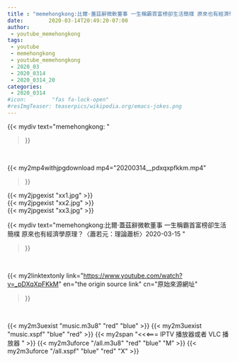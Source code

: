```yaml
---
title : "memehongkong:比爾·蓋茲辭微軟董事 一生稱霸首富榜卻生活簡樸 原來也有經濟學原理？〈蕭若元：理論蕭析〉2020-03-15 "
date:        2020-03-14T20:49:20-07:00
author:
 - youtube_memehongkong
tags:
 - youtube
 - memehongkong
 - youtube_memehongkong
 - 2020_03
 - 2020_0314
 - 2020_0314_20
categories:
 - 2020_0314
#icon:        "fas fa-lock-open"
#resImgTeaser: teaserpics/wikipedia.org/emacs-jokes.png
---
```


{{< mydiv text="memehongkong: "
>}}
<br>


{{< my2mp4withjpgdownload mp4="20200314__pdxqxpfkkm.mp4"
>}}

{{< my2jpgexist "xx1.jpg" >}}<br>
{{< my2jpgexist "xx2.jpg" >}}<br>
{{< my2jpgexist "xx3.jpg" >}}<br>



{{< mydiv text="memehongkong:比爾·蓋茲辭微軟董事 一生稱霸首富榜卻生活簡樸 原來也有經濟學原理？〈蕭若元：理論蕭析〉2020-03-15 "
>}}
<br>

{{< my2linktextonly link="https://www.youtube.com/watch?v=_pDXqXpFKkM"
en="the origin source link" cn="原始來源網址"
>}}


<br>

{{< my2m3uexist "music.m3u8" "red"  "blue" >}} {{< my2m3uexist "music.xspf" "blue" "red"  >}} {{< my2span "<<<=== IPTV 播放器或者 VLC 播放器 " >}} {{< my2m3uforce "/all.m3u8" "red"  "blue" "M" >}} {{< my2m3uforce "/all.xspf" "blue" "red"  "X" >}} 
